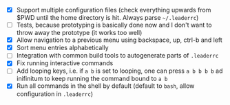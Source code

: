 - [x] Support multiple configuration files (check everything upwards from $PWD until the home directory is hit.  Always parse `~/.leaderrc`)
- [ ] Tests, because prototyping is basically done now and I don't want to throw away the prototype (it works too well)
- [x] Allow navigation to a previous menu using backspace, up, ctrl-b and left
- [x] Sort menu entries alphabetically
- [ ] Integration with common build tools to autogenerate parts of `.leaderrc`
- [x] Fix running interactive commands
- [ ] Add looping keys, i.e. if `a b` is set to looping, one can press `a b b b b` ad inifinitum to keep running the command bound to `a b`
- [x] Run all commands in the shell by default (default to `bash`, allow configuration in `.leaderrc`)
